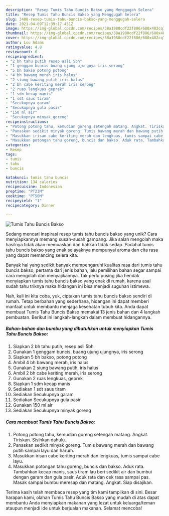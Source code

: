 ```yaml
---
description: "Resep Tumis Tahu Buncis Bakso yang Menggugah Selera"
title: "Resep Tumis Tahu Buncis Bakso yang Menggugah Selera"
slug: 3408-resep-tumis-tahu-buncis-bakso-yang-menggugah-selera
date: 2021-04-09T12:39:17.451Z
image: https://img-global.cpcdn.com/recipes/38a1980cdf22f886/680x482cq70/tumis-tahu-buncis-bakso-foto-resep-utama.jpg
thumbnail: https://img-global.cpcdn.com/recipes/38a1980cdf22f886/680x482cq70/tumis-tahu-buncis-bakso-foto-resep-utama.jpg
cover: https://img-global.cpcdn.com/recipes/38a1980cdf22f886/680x482cq70/tumis-tahu-buncis-bakso-foto-resep-utama.jpg
author: Lou Adams
ratingvalue: 4.8
reviewcount: 6
recipeingredient:
- "2 bh tahu putih resep asli 5bh"
- "1 genggam buncis buang ujung ujungnya iris serong"
- "5 bh bakso potong potong"
- "4 bh bawang merah iris halus"
- "2 siung bawang putih iris halus"
- "2 bh cabe keriting merah iris serong"
- "2 ruas lengkuas geprek"
- "1 sdm kecap manis"
- "1 sdt saus tiram"
- "Secukupnya garam"
- "Secukupnya gula pasir"
- "150 ml air"
- "Secukupnya minyak goreng"
recipeinstructions:
- "Potong potong tahu, kemudian goreng setengah matang. Angkat. Tiriskan. Sisihkan dahulu."
- "Panaskan sedikit minyak goreng. Tumis bawang merah dan bawang putih sampai layu dan harum."
- "Masukkan irisan cabe keriting merah dan lengkuas, tumis sampai cabe layu."
- "Masukkan potongan tahu goreng, buncis dan bakso. Aduk rata. Tambahkan kecap manis, saus tiram lau beri sedikit air dan bumbui dengan garam dan gula pasir. Aduk rata dan cek rasa sampai pas. Masak sampai bumbu meresap dan matang. Angkat. Siap disajikan."
categories:
- Resep
tags:
- tumis
- tahu
- buncis

katakunci: tumis tahu buncis 
nutrition: 134 calories
recipecuisine: Indonesian
preptime: "PT23M"
cooktime: "PT50M"
recipeyield: "1"
recipecategory: Dinner

---
```



![Tumis Tahu Buncis Bakso](https://img-global.cpcdn.com/recipes/38a1980cdf22f886/680x482cq70/tumis-tahu-buncis-bakso-foto-resep-utama.jpg)

Sedang mencari inspirasi resep tumis tahu buncis bakso yang unik? Cara menyiapkannya memang susah-susah gampang. Jika salah mengolah maka hasilnya tidak akan memuaskan dan bahkan tidak sedap. Padahal tumis tahu buncis bakso yang enak selayaknya mempunyai aroma dan cita rasa yang dapat memancing selera kita.



Banyak hal yang sedikit banyak mempengaruhi kualitas rasa dari tumis tahu buncis bakso, pertama dari jenis bahan, lalu pemilihan bahan segar sampai cara mengolah dan menyajikannya. Tak perlu pusing jika hendak menyiapkan tumis tahu buncis bakso yang enak di rumah, karena asal sudah tahu triknya maka hidangan ini bisa menjadi suguhan istimewa.


Nah, kali ini kita coba, yuk, ciptakan tumis tahu buncis bakso sendiri di rumah. Tetap berbahan yang sederhana, hidangan ini dapat memberi manfaat untuk membantu menjaga kesehatan tubuh kita. Anda dapat membuat Tumis Tahu Buncis Bakso memakai 13 jenis bahan dan 4 langkah pembuatan. Berikut ini langkah-langkah dalam membuat hidangannya.

<!--inarticleads1-->

##### Bahan-bahan dan bumbu yang dibutuhkan untuk menyiapkan Tumis Tahu Buncis Bakso:

1. Siapkan 2 bh tahu putih, resep asli 5bh
1. Gunakan 1 genggam buncis, buang ujung ujungnya, iris serong
1. Siapkan 5 bh bakso, potong potong
1. Ambil 4 bh bawang merah, iris halus
1. Gunakan 2 siung bawang putih, iris halus
1. Ambil 2 bh cabe keriting merah, iris serong
1. Gunakan 2 ruas lengkuas, geprek
1. Siapkan 1 sdm kecap manis
1. Sediakan 1 sdt saus tiram
1. Sediakan Secukupnya garam
1. Sediakan Secukupnya gula pasir
1. Gunakan 150 ml air
1. Sediakan Secukupnya minyak goreng




<!--inarticleads2-->

##### Cara membuat Tumis Tahu Buncis Bakso:

1. Potong potong tahu, kemudian goreng setengah matang. Angkat. Tiriskan. Sisihkan dahulu.
1. Panaskan sedikit minyak goreng. Tumis bawang merah dan bawang putih sampai layu dan harum.
1. Masukkan irisan cabe keriting merah dan lengkuas, tumis sampai cabe layu.
1. Masukkan potongan tahu goreng, buncis dan bakso. Aduk rata. Tambahkan kecap manis, saus tiram lau beri sedikit air dan bumbui dengan garam dan gula pasir. Aduk rata dan cek rasa sampai pas. Masak sampai bumbu meresap dan matang. Angkat. Siap disajikan.




Terima kasih telah membaca resep yang tim kami tampilkan di sini. Besar harapan kami, olahan Tumis Tahu Buncis Bakso yang mudah di atas dapat membantu Anda menyiapkan makanan yang lezat untuk keluarga/teman ataupun menjadi ide untuk berjualan makanan. Selamat mencoba!
